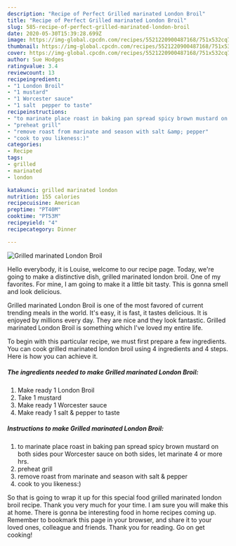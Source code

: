 ```yaml
---
description: "Recipe of Perfect Grilled marinated London Broil"
title: "Recipe of Perfect Grilled marinated London Broil"
slug: 585-recipe-of-perfect-grilled-marinated-london-broil
date: 2020-05-30T15:39:28.699Z
image: https://img-global.cpcdn.com/recipes/5521220900487168/751x532cq70/grilled-marinated-london-broil-recipe-main-photo.jpg
thumbnail: https://img-global.cpcdn.com/recipes/5521220900487168/751x532cq70/grilled-marinated-london-broil-recipe-main-photo.jpg
cover: https://img-global.cpcdn.com/recipes/5521220900487168/751x532cq70/grilled-marinated-london-broil-recipe-main-photo.jpg
author: Sue Hodges
ratingvalue: 3.4
reviewcount: 13
recipeingredient:
- "1 London Broil"
- "1 mustard"
- "1 Worcester sauce"
- "1 salt  pepper to taste"
recipeinstructions:
- "to marinate place roast in baking pan spread spicy brown mustard on both sides pour Worcester sauce on both sides, let marinate 4 or more hrs."
- "preheat grill"
- "remove roast from marinate and season with salt &amp; pepper"
- "cook to you likeness:)"
categories:
- Recipe
tags:
- grilled
- marinated
- london

katakunci: grilled marinated london 
nutrition: 155 calories
recipecuisine: American
preptime: "PT40M"
cooktime: "PT53M"
recipeyield: "4"
recipecategory: Dinner

---
```



![Grilled marinated London Broil](https://img-global.cpcdn.com/recipes/5521220900487168/751x532cq70/grilled-marinated-london-broil-recipe-main-photo.jpg)

Hello everybody, it is Louise, welcome to our recipe page. Today, we're going to make a distinctive dish, grilled marinated london broil. One of my favorites. For mine, I am going to make it a little bit tasty. This is gonna smell and look delicious.



Grilled marinated London Broil is one of the most favored of current trending meals in the world. It's easy, it is fast, it tastes delicious. It is enjoyed by millions every day. They are nice and they look fantastic. Grilled marinated London Broil is something which I've loved my entire life.


To begin with this particular recipe, we must first prepare a few ingredients. You can cook grilled marinated london broil using 4 ingredients and 4 steps. Here is how you can achieve it.

<!--inarticleads1-->

##### The ingredients needed to make Grilled marinated London Broil:

1. Make ready 1 London Broil
1. Take 1 mustard
1. Make ready 1 Worcester sauce
1. Make ready 1 salt &amp; pepper to taste




<!--inarticleads2-->

##### Instructions to make Grilled marinated London Broil:

1. to marinate place roast in baking pan spread spicy brown mustard on both sides pour Worcester sauce on both sides, let marinate 4 or more hrs.
1. preheat grill
1. remove roast from marinate and season with salt &amp; pepper
1. cook to you likeness:)




So that is going to wrap it up for this special food grilled marinated london broil recipe. Thank you very much for your time. I am sure you will make this at home. There is gonna be interesting food in home recipes coming up. Remember to bookmark this page in your browser, and share it to your loved ones, colleague and friends. Thank you for reading. Go on get cooking!
